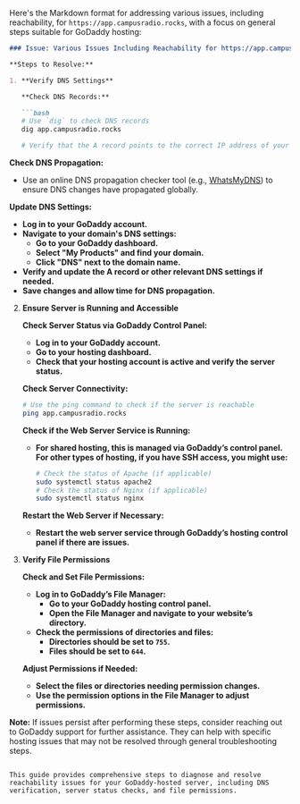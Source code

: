 Here's the Markdown format for addressing various issues, including reachability, for `https://app.campusradio.rocks`, with a focus on general steps suitable for GoDaddy hosting:

```markdown
### Issue: Various Issues Including Reachability for https://app.campusradio.rocks

**Steps to Resolve:**

1. **Verify DNS Settings**

   **Check DNS Records:**

   ```bash
   # Use `dig` to check DNS records
   dig app.campusradio.rocks

   # Verify that the A record points to the correct IP address of your server
   ```

   **Check DNS Propagation:**

   - Use an online DNS propagation checker tool (e.g., [WhatsMyDNS](https://www.whatsmydns.net/)) to ensure DNS changes have propagated globally.

   **Update DNS Settings:**

   - **Log in to your GoDaddy account.**
   - **Navigate to your domain's DNS settings:**
     - **Go to your GoDaddy dashboard.**
     - **Select "My Products" and find your domain.**
     - **Click "DNS" next to the domain name.**
   - **Verify and update the A record or other relevant DNS settings if needed.**
   - **Save changes and allow time for DNS propagation.**

2. **Ensure Server is Running and Accessible**

   **Check Server Status via GoDaddy Control Panel:**

   - **Log in to your GoDaddy account.**
   - **Go to your hosting dashboard.**
   - **Check that your hosting account is active and verify the server status.**

   **Check Server Connectivity:**

   ```bash
   # Use the ping command to check if the server is reachable
   ping app.campusradio.rocks
   ```

   **Check if the Web Server Service is Running:**

   - **For shared hosting, this is managed via GoDaddy’s control panel. For other types of hosting, if you have SSH access, you might use:**
     ```bash
     # Check the status of Apache (if applicable)
     sudo systemctl status apache2
     # Check the status of Nginx (if applicable)
     sudo systemctl status nginx
     ```

   **Restart the Web Server if Necessary:**

   - **Restart the web server service through GoDaddy’s hosting control panel if there are issues.**

3. **Verify File Permissions**

   **Check and Set File Permissions:**

   - **Log in to GoDaddy’s File Manager:**
     - **Go to your GoDaddy hosting control panel.**
     - **Open the File Manager and navigate to your website’s directory.**
   - **Check the permissions of directories and files:**
     - **Directories should be set to `755`.**
     - **Files should be set to `644`.**

   **Adjust Permissions if Needed:**

   - **Select the files or directories needing permission changes.**
   - **Use the permission options in the File Manager to adjust permissions.**

**Note:** If issues persist after performing these steps, consider reaching out to GoDaddy support for further assistance. They can help with specific hosting issues that may not be resolved through general troubleshooting steps.
```

This guide provides comprehensive steps to diagnose and resolve reachability issues for your GoDaddy-hosted server, including DNS verification, server status checks, and file permissions.
